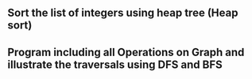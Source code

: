 ## 	Sort the list of integers using heap tree (Heap sort)
## 	Program including all Operations on Graph and illustrate the traversals using DFS and BFS

